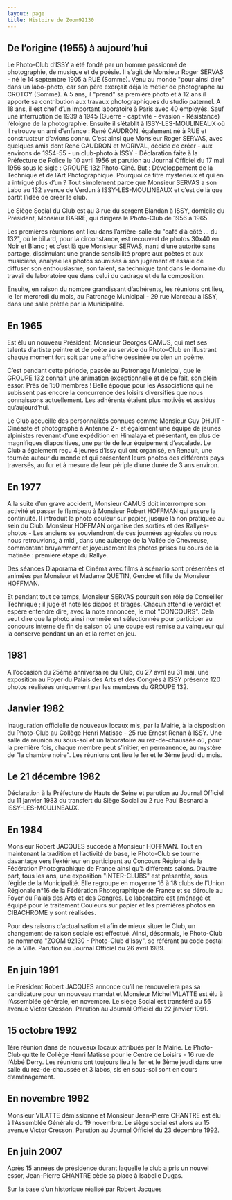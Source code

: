 ```yaml
---
layout: page
title: Histoire de Zoom92130
---
```


## De l’origine (1955) à aujourd’hui

Le Photo-Club d’ISSY a été fondé par un homme passionné de photographie, de musique et de poésie. Il s’agit de Monsieur Roger SERVAS - né le 14 septembre 1905 à RUE (Somme). Venu au monde "pour ainsi dire" dans un labo-photo, car son père exerçait déjà le métier de photographe au CROTOY (Somme). A 5 ans, il "prend" sa première photo et à 12 ans il apporte sa contribution aux travaux photographiques du studio paternel. A 18 ans, il est chef d’un important laboratoire à Paris avec 40 employés. Sauf une interruption de 1939 à 1945 (Guerre - captivité - évasion - Résistance) l’éloigne de la photographie. Ensuite il s’établit à ISSY-LES-MOULINEAUX où il retrouve un ami d’enfance : René CAUDRON, également né à RUE et constructeur d’avions connu. C’est ainsi que Monsieur Roger SERVAS, avec quelques amis dont René CAUDRON et MORIVAL, décide de créer - aux environs de 1954-55 - un club-photo à ISSY - Déclaration faite à la Préfecture de Police le 10 avril 1956 et parution au Journal Officiel du 17 mai 1956 sous le sigle : GROUPE 132 Photo-Ciné. But : Développement de la Technique et de l’Art Photographique. Pourquoi ce titre mystérieux et qui en a intrigué plus d’un ? Tout simplement parce que Monsieur SERVAS a son Labo au 132 avenue de Verdun à ISSY-LES-MOULINEAUX et c’est de là que partit l’idée de créer le club.

Le Siège Social du Club est au 3 rue du sergent Blandan à ISSY, domicile du Président, Monsieur BARRE, qui dirigera le Photo-Club de 1956 à 1965.

Les premières réunions ont lieu dans l’arrière-salle du "café d’à côté ... du 132", où le billard, pour la circonstance, est recouvert de photos 30x40 en Noir et Blanc ; et c’est là que Monsieur SERVAS, nanti d’une autorité sans partage, dissimulant une grande sensibilité propre aux poètes et aux musiciens, analyse les photos soumises à son jugement et essaie de diffuser son enthousiasme, son talent, sa technique tant dans le domaine du travail de laboratoire que dans celui du cadrage et de la composition.

Ensuite, en raison du nombre grandissant d’adhérents, les réunions ont lieu, le 1er mercredi du mois, au Patronage Municipal - 29 rue Marceau à ISSY, dans une salle prêtée par la Municipalité.

## En 1965
Est élu un nouveau Président, Monsieur Georges CAMUS, qui met ses talents d’artiste peintre et de poète au service du Photo-Club en illustrant chaque moment fort soit par une affiche dessinée ou bien un poème.

C’est pendant cette période, passée au Patronage Municipal, que le GROUPE 132 connaît une animation exceptionnelle et de ce fait, son plein essor. Près de 150 membres ! Belle époque pour les Associations qui ne subissent pas encore la concurrence des loisirs diversifiés que nous connaissons actuellement. Les adhérents étaient plus motivés et assidus qu’aujourd’hui.

Le Club accueille des personnalités connues comme Monsieur Guy DHUIT - Cinéaste et photographe à Antenne 2 - et également une équipe de jeunes alpinistes revenant d’une expédition en Himalaya et présentant, en plus de magnifiques diapositives, une partie de leur équipement d’escalade. Le Club a également reçu 4 jeunes d’Issy qui ont organisé, en Renault, une tournée autour du monde et qui présentent leurs photos des différents pays traversés, au fur et à mesure de leur périple d’une durée de 3 ans environ.

## En 1977
A la suite d’un grave accident, Monsieur CAMUS doit interrompre son activité et passer le flambeau à Monsieur Robert HOFFMAN qui assure la continuité. Il introduit la photo couleur sur papier, jusque là non pratiquée au sein du Club. Monsieur HOFFMAN organise des sorties et des Rallyes-photos - Les anciens se souviendront de ces journées agréables où nous nous retrouvions, à midi, dans une auberge de la Vallée de Chevreuse, commentant bruyamment et joyeusement les photos prises au cours de la matinée : première étape du Rallye.

Des séances Diaporama et Cinéma avec films à scénario sont présentées et animées par Monsieur et Madame QUETIN, Gendre et fille de Monsieur HOFFMAN.

Et pendant tout ce temps, Monsieur SERVAS poursuit son rôle de Conseiller Technique ; il juge et note les diapos et tirages. Chacun attend le verdict et espère entendre dire, avec la note annoncée, le mot "CONCOURS". Cela veut dire que la photo ainsi nommée est sélectionnée pour participer au concours interne de fin de saison où une coupe est remise au vainqueur qui la conserve pendant un an et la remet en jeu.

## 1981
A l’occasion du 25ème anniversaire du Club, du 27 avril au 31 mai, une exposition au Foyer du Palais des Arts et des Congrès à ISSY présente 120 photos réalisées uniquement par les membres du GROUPE 132.

## Janvier 1982
Inauguration officielle de nouveaux locaux mis, par la Mairie, à la disposition du Photo-Club au Collège Henri Matisse - 25 rue Ernest Renan à ISSY. Une salle de réunion au sous-sol et un laboratoire au rez-de-chaussée où, pour la première fois, chaque membre peut s’initier, en permanence, au mystère de "la chambre noire". Les réunions ont lieu le 1er et le 3ème jeudi du mois.

## Le 21 décembre 1982
Déclaration à la Préfecture de Hauts de Seine et parution au Journal Officiel du 11 janvier 1983 du transfert du Siège Social au 2 rue Paul Besnard à ISSY-LES-MOULINEAUX.

## En 1984
Monsieur Robert JACQUES succède à Monsieur HOFFMAN. Tout en maintenant la tradition et l’activité de base, le Photo-Club se tourne davantage vers l’extérieur en participant au Concours Régional de la Fédération Photographique de France ainsi qu’à différents salons. D’autre part, tous les ans, une exposition "INTER-CLUBS" est présentée, sous l’égide de la Municipalité. Elle regroupe en moyenne 16 à 18 clubs de l’Union Régionale n°16 de la Fédération Photographique de France et se déroule au Foyer du Palais des Arts et des Congrès. Le laboratoire est aménagé et équipé pour le traitement Couleurs sur papier et les premières photos en CIBACHROME y sont réalisées.

Pour des raisons d’actualisation et afin de mieux situer le Club, un changement de raison sociale est effectué. Ainsi, désormais, le Photo-Club se nommera "ZOOM 92130 - Photo-Club d’Issy", se référant au code postal de la Ville. Parution au Journal Officiel du 26 avril 1989.

## En juin 1991
Le Président Robert JACQUES annonce qu’il ne renouvellera pas sa candidature pour un nouveau mandat et Monsieur Michel VILATTE est élu à l’Assemblée générale, en novembre. Le siège Social est transféré au 56 avenue Victor Cresson. Parution au Journal Officiel du 22 janvier 1991.

## 15 octobre 1992
1ère réunion dans de nouveaux locaux attribués par la Mairie. Le Photo-Club quitte le Collège Henri Matisse pour le Centre de Loisirs - 16 rue de l’Abbé Derry. Les réunions ont toujours lieu le 1er et le 3ème jeudi dans une salle du rez-de-chaussée et 3 labos, sis en sous-sol sont en cours d’aménagement.

## En novembre 1992
Monsieur VILATTE démissionne et Monsieur Jean-Pierre CHANTRE est élu à l’Assemblée Générale du 19 novembre. Le siège social est alors au 15 avenue Victor Cresson. Parution au Journal Officiel du 23 décembre 1992.

## En juin 2007
Après 15 années de présidence durant laquelle le club a pris un nouvel essor, Jean-Pierre CHANTRE cède sa place à Isabelle Dugas.

Sur la base d’un historique réalisé par Robert Jacques


